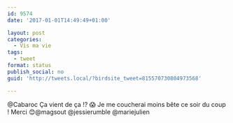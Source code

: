```yaml
---
id: 9574
date: '2017-01-01T14:49:49+01:00'

layout: post
categories:
  - Vis ma vie
tags:
  - tweet
format: status
publish_social: no
guid: 'http://tweets.local/?birdsite_tweet=815570730804973568'

---
```


@Cabaroc Ça vient de ça !? 😱 Je me coucherai moins bête ce soir du coup ! Merci 😊@magsout @jessierumble @mariejulien